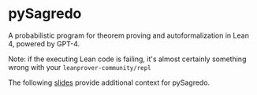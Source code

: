 # pySagredo
A probabilistic program for theorem proving and autoformalization in Lean 4, powered by GPT-4.

Note: if the executing Lean code is failing, it's almost certainly something wrong with your `leanprover-community/repl`

The following [slides](https://github.com/zhangir-azerbayev/math-lm/blob/cmu_talk/talk/main.pdf) provide additional context for pySagredo. 
